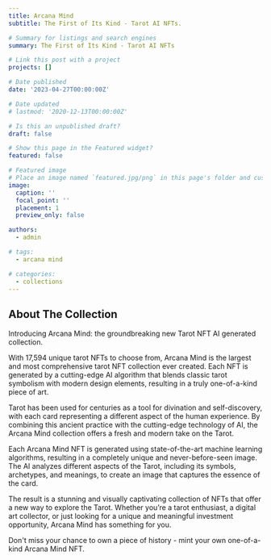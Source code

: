 ```yaml
---
title: Arcana Mind
subtitle: The First of Its Kind - Tarot AI NFTs.

# Summary for listings and search engines
summary: The First of Its Kind - Tarot AI NFTs

# Link this post with a project
projects: []

# Date published
date: '2023-04-27T00:00:00Z'

# Date updated
# lastmod: '2020-12-13T00:00:00Z'

# Is this an unpublished draft?
draft: false

# Show this page in the Featured widget?
featured: false

# Featured image
# Place an image named `featured.jpg/png` in this page's folder and customize its options here.
image:
  caption: ''
  focal_point: ''
  placement: 1
  preview_only: false

authors:
  - admin

# tags:
  - arcana mind

# categories:
  - collections
---
```


## About The Collection

Introducing Arcana Mind: the groundbreaking new Tarot NFT AI generated collection.

With 17,594 unique tarot NFTs to choose from, Arcana Mind is the largest and most comprehensive tarot NFT collection ever created. Each NFT is generated by a cutting-edge AI algorithm that blends classic tarot symbolism with modern design elements, resulting in a truly one-of-a-kind piece of art.

Tarot has been used for centuries as a tool for divination and self-discovery, with each card representing a different aspect of the human experience. By combining this ancient practice with the cutting-edge technology of AI, the Arcana Mind collection offers a fresh and modern take on the Tarot.

Each Arcana Mind NFT is generated using state-of-the-art machine learning algorithms, resulting in a completely unique and never-before-seen image. The AI analyzes different aspects of the Tarot, including its symbols, archetypes, and meanings, to create an image that captures the essence of the card.

The result is a stunning and visually captivating collection of NFTs that offer a new way to explore the Tarot. Whether you’re a tarot enthusiast, a digital art collector, or just looking for a unique and meaningful investment opportunity, Arcana Mind has something for you.

Don't miss your chance to own a piece of history - mint your own one-of-a-kind Arcana Mind NFT. 